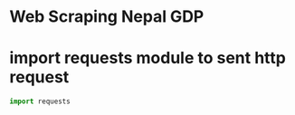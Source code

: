 # Web Scraping Nepal GDP
# import requests module to sent http request 
```python
import requests
```
